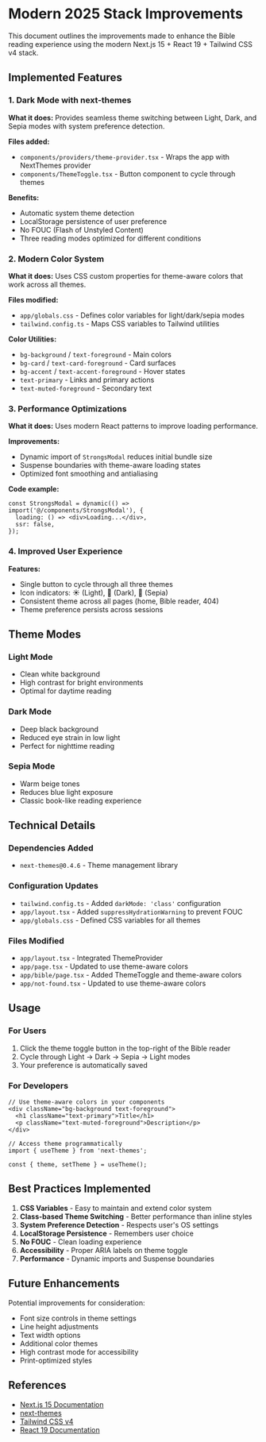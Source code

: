 # Modern 2025 Stack Improvements

This document outlines the improvements made to enhance the Bible reading experience using the modern Next.js 15 + React 19 + Tailwind CSS v4 stack.

## Implemented Features

### 1. Dark Mode with next-themes

**What it does:** Provides seamless theme switching between Light, Dark, and Sepia modes with system preference detection.

**Files added:**
- `components/providers/theme-provider.tsx` - Wraps the app with NextThemes provider
- `components/ThemeToggle.tsx` - Button component to cycle through themes

**Benefits:**
- Automatic system theme detection
- LocalStorage persistence of user preference
- No FOUC (Flash of Unstyled Content)
- Three reading modes optimized for different conditions

### 2. Modern Color System

**What it does:** Uses CSS custom properties for theme-aware colors that work across all themes.

**Files modified:**
- `app/globals.css` - Defines color variables for light/dark/sepia modes
- `tailwind.config.ts` - Maps CSS variables to Tailwind utilities

**Color Utilities:**
- `bg-background` / `text-foreground` - Main colors
- `bg-card` / `text-card-foreground` - Card surfaces
- `bg-accent` / `text-accent-foreground` - Hover states
- `text-primary` - Links and primary actions
- `text-muted-foreground` - Secondary text

### 3. Performance Optimizations

**What it does:** Uses modern React patterns to improve loading performance.

**Improvements:**
- Dynamic import of `StrongsModal` reduces initial bundle size
- Suspense boundaries with theme-aware loading states
- Optimized font smoothing and antialiasing

**Code example:**
```tsx
const StrongsModal = dynamic(() => import('@/components/StrongsModal'), {
  loading: () => <div>Loading...</div>,
  ssr: false,
});
```

### 4. Improved User Experience

**Features:**
- Single button to cycle through all three themes
- Icon indicators: ☀️ (Light), 🌙 (Dark), 📖 (Sepia)
- Consistent theme across all pages (home, Bible reader, 404)
- Theme preference persists across sessions

## Theme Modes

### Light Mode
- Clean white background
- High contrast for bright environments
- Optimal for daytime reading

### Dark Mode
- Deep black background
- Reduced eye strain in low light
- Perfect for nighttime reading

### Sepia Mode
- Warm beige tones
- Reduces blue light exposure
- Classic book-like reading experience

## Technical Details

### Dependencies Added
- `next-themes@0.4.6` - Theme management library

### Configuration Updates
- `tailwind.config.ts` - Added `darkMode: 'class'` configuration
- `app/layout.tsx` - Added `suppressHydrationWarning` to prevent FOUC
- `app/globals.css` - Defined CSS variables for all themes

### Files Modified
- `app/layout.tsx` - Integrated ThemeProvider
- `app/page.tsx` - Updated to use theme-aware colors
- `app/bible/page.tsx` - Added ThemeToggle and theme-aware colors
- `app/not-found.tsx` - Updated to use theme-aware colors

## Usage

### For Users
1. Click the theme toggle button in the top-right of the Bible reader
2. Cycle through Light → Dark → Sepia → Light modes
3. Your preference is automatically saved

### For Developers
```tsx
// Use theme-aware colors in your components
<div className="bg-background text-foreground">
  <h1 className="text-primary">Title</h1>
  <p className="text-muted-foreground">Description</p>
</div>

// Access theme programmatically
import { useTheme } from 'next-themes';

const { theme, setTheme } = useTheme();
```

## Best Practices Implemented

1. **CSS Variables** - Easy to maintain and extend color system
2. **Class-based Theme Switching** - Better performance than inline styles
3. **System Preference Detection** - Respects user's OS settings
4. **LocalStorage Persistence** - Remembers user choice
5. **No FOUC** - Clean loading experience
6. **Accessibility** - Proper ARIA labels on theme toggle
7. **Performance** - Dynamic imports and Suspense boundaries

## Future Enhancements

Potential improvements for consideration:
- Font size controls in theme settings
- Line height adjustments
- Text width options
- Additional color themes
- High contrast mode for accessibility
- Print-optimized styles

## References

- [Next.js 15 Documentation](https://nextjs.org/docs)
- [next-themes](https://github.com/pacocoursey/next-themes)
- [Tailwind CSS v4](https://tailwindcss.com/)
- [React 19 Documentation](https://react.dev/)
